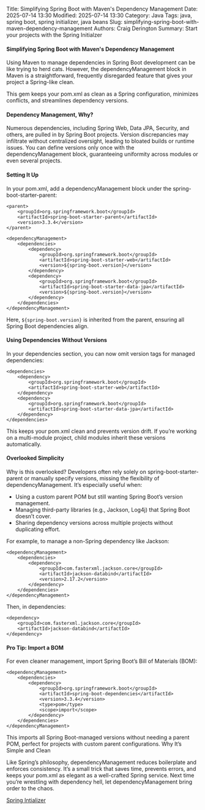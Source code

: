 Title: Simplifying Spring Boot with Maven's Dependency Management
Date: 2025-07-14 13:30
Modified: 2025-07-14 13:30
Category: Java
Tags: java, spring boot, spring initializer, java beans
Slug: simplifying-spring-boot-with-maven-dependency-management
Authors: Craig Derington
Summary: Start your projects with the Spring Initialzer


#### Simplifying Spring Boot with Maven's Dependency Management

Using Maven to manage dependencies in Spring Boot development can be like trying to herd cats. However, the dependencyManagement block in Maven is a straightforward, frequently disregarded feature that gives your project a Spring-like clean. 

This gem keeps your pom.xml as clean as a Spring configuration, minimizes conflicts, and streamlines dependency versions.

#### Dependency Management, Why?

Numerous dependencies, including Spring Web, Data JPA, Security, and others, are pulled in by Spring Boot projects. Version discrepancies may infiltrate without centralized oversight, leading to bloated builds or runtime issues. You can define versions only once with the dependencyManagement block, guaranteeing uniformity across modules or even several projects.


#### Setting It Up
In your pom.xml, add a dependencyManagement block under the spring-boot-starter-parent:

```
<parent>
    <groupId>org.springframework.boot</groupId>
    <artifactId>spring-boot-starter-parent</artifactId>
    <version>3.3.4</version>
</parent>
```


```
<dependencyManagement>
    <dependencies>
        <dependency>
            <groupId>org.springframework.boot</groupId>
            <artifactId>spring-boot-starter-web</artifactId>
            <version>${spring-boot.version}</version>
        </dependency>
        <dependency>
            <groupId>org.springframework.boot</groupId>
            <artifactId>spring-boot-starter-data-jpa</artifactId>
            <version>${spring-boot.version}</version>
        </dependency>
    </dependencies>
</dependencyManagement>
```

Here, ```${spring-boot.version}``` is inherited from the parent, ensuring all Spring Boot dependencies align.


#### Using Dependencies Without Versions
In your dependencies section, you can now omit version tags for managed dependencies:

```
<dependencies>
    <dependency>
        <groupId>org.springframework.boot</groupId>
        <artifactId>spring-boot-starter-web</artifactId>
    </dependency>
    <dependency>
        <groupId>org.springframework.boot</groupId>
        <artifactId>spring-boot-starter-data-jpa</artifactId>
    </dependency>
</dependencies>
```

This keeps your pom.xml clean and prevents version drift. If you’re working on a multi-module project, child modules inherit these versions automatically.


#### Overlooked Simplicity
Why is this overlooked? Developers often rely solely on spring-boot-starter-parent or manually specify versions, missing the flexibility of dependencyManagement. It’s especially useful when:

- Using a custom parent POM but still wanting Spring Boot’s version management.
- Managing third-party libraries (e.g., Jackson, Log4j) that Spring Boot doesn’t cover.
- Sharing dependency versions across multiple projects without duplicating effort.

For example, to manage a non-Spring dependency like Jackson:

```
<dependencyManagement>
    <dependencies>
        <dependency>
            <groupId>com.fasterxml.jackson.core</groupId>
            <artifactId>jackson-databind</artifactId>
            <version>2.17.2</version>
        </dependency>
    </dependencies>
</dependencyManagement>
```

Then, in dependencies:

```
<dependency>
    <groupId>com.fasterxml.jackson.core</groupId>
    <artifactId>jackson-databind</artifactId>
</dependency>
```

#### Pro Tip: Import a BOM
For even cleaner management, import Spring Boot’s Bill of Materials (BOM):

```
<dependencyManagement>
    <dependencies>
        <dependency>
            <groupId>org.springframework.boot</groupId>
            <artifactId>spring-boot-dependencies</artifactId>
            <version>3.3.4</version>
            <type>pom</type>
            <scope>import</scope>
        </dependency>
    </dependencies>
</dependencyManagement>
```

This imports all Spring Boot-managed versions without needing a parent POM, perfect for projects with custom parent configurations.
Why It’s Simple and Clean


Like Spring’s philosophy, dependencyManagement reduces boilerplate and enforces consistency. It’s a small trick that saves time, prevents errors, and keeps your pom.xml as elegant as a well-crafted Spring service. Next time you’re wrestling with dependency hell, let dependencyManagement bring order to the chaos.

[Spring Intializer](https://start.spring.io/)